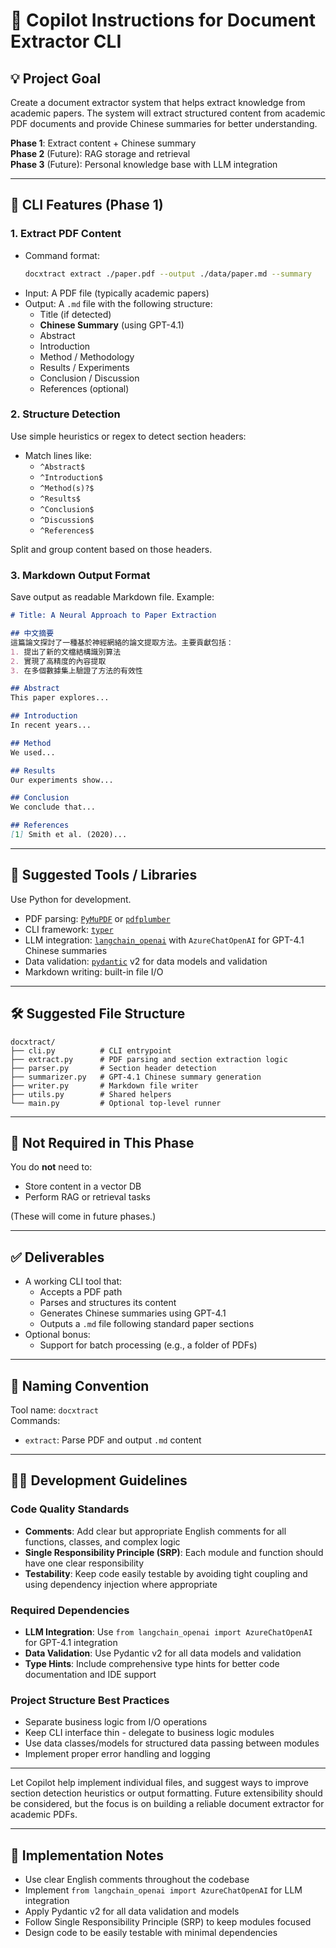 # 📄 Copilot Instructions for Document Extractor CLI

## 💡 Project Goal

Create a document extractor system that helps extract knowledge from academic papers. The system will extract structured content from academic PDF documents and provide Chinese summaries for better understanding.

**Phase 1**: Extract content + Chinese summary  
**Phase 2** (Future): RAG storage and retrieval  
**Phase 3** (Future): Personal knowledge base with LLM integration

---

## 🎯 CLI Features (Phase 1)

### 1. Extract PDF Content

- Command format:
  ```bash
  docxtract extract ./paper.pdf --output ./data/paper.md --summary
  ```
- Input: A PDF file (typically academic papers)
- Output: A `.md` file with the following structure:
  - Title (if detected)
  - **Chinese Summary** (using GPT-4.1)
  - Abstract
  - Introduction
  - Method / Methodology
  - Results / Experiments
  - Conclusion / Discussion
  - References (optional)

### 2. Structure Detection

Use simple heuristics or regex to detect section headers:
- Match lines like:
  - `^Abstract$`
  - `^Introduction$`
  - `^Method(s)?$`
  - `^Results$`
  - `^Conclusion$`
  - `^Discussion$`
  - `^References$`

Split and group content based on those headers.

### 3. Markdown Output Format

Save output as readable Markdown file. Example:

```markdown
# Title: A Neural Approach to Paper Extraction

## 中文摘要
這篇論文探討了一種基於神經網絡的論文提取方法。主要貢獻包括：
1. 提出了新的文檔結構識別算法
2. 實現了高精度的內容提取
3. 在多個數據集上驗證了方法的有效性

## Abstract
This paper explores...

## Introduction
In recent years...

## Method
We used...

## Results
Our experiments show...

## Conclusion
We conclude that...

## References
[1] Smith et al. (2020)...
```

---

## 🧰 Suggested Tools / Libraries

Use Python for development.

- PDF parsing: [`PyMuPDF`](https://pymupdf.readthedocs.io/) or [`pdfplumber`](https://github.com/jsvine/pdfplumber)
- CLI framework: [`typer`](https://github.com/tiangolo/typer)
- LLM integration: [`langchain_openai`](https://github.com/langchain-ai/langchain) with `AzureChatOpenAI` for GPT-4.1 Chinese summaries
- Data validation: [`pydantic`](https://pydantic.dev/) v2 for data models and validation
- Markdown writing: built-in file I/O

---

## 🛠️ Suggested File Structure

```text
docxtract/
├── cli.py          # CLI entrypoint
├── extract.py      # PDF parsing and section extraction logic
├── parser.py       # Section header detection
├── summarizer.py   # GPT-4.1 Chinese summary generation
├── writer.py       # Markdown file writer
├── utils.py        # Shared helpers
└── main.py         # Optional top-level runner
```

---

## 🚫 Not Required in This Phase

You do **not** need to:
- Store content in a vector DB
- Perform RAG or retrieval tasks

(These will come in future phases.)

---

## ✅ Deliverables

- A working CLI tool that:
  - Accepts a PDF path
  - Parses and structures its content
  - Generates Chinese summaries using GPT-4.1
  - Outputs a `.md` file following standard paper sections
- Optional bonus:
  - Support for batch processing (e.g., a folder of PDFs)

---

## 🧩 Naming Convention

Tool name: `docxtract`  
Commands:
- `extract`: Parse PDF and output `.md` content

---

## 🧑‍💻 Development Guidelines

### Code Quality Standards
- **Comments**: Add clear but appropriate English comments for all functions, classes, and complex logic
- **Single Responsibility Principle (SRP)**: Each module and function should have one clear responsibility
- **Testability**: Keep code easily testable by avoiding tight coupling and using dependency injection where appropriate

### Required Dependencies
- **LLM Integration**: Use `from langchain_openai import AzureChatOpenAI` for GPT-4.1 integration
- **Data Validation**: Use Pydantic v2 for all data models and validation
- **Type Hints**: Include comprehensive type hints for better code documentation and IDE support

### Project Structure Best Practices
- Separate business logic from I/O operations
- Keep CLI interface thin - delegate to business logic modules
- Use data classes/models for structured data passing between modules
- Implement proper error handling and logging

---

Let Copilot help implement individual files, and suggest ways to improve section detection heuristics or output formatting. Future extensibility should be considered, but the focus is on building a reliable document extractor for academic PDFs.

---

## 📝 Implementation Notes

- Use clear English comments throughout the codebase
- Implement `from langchain_openai import AzureChatOpenAI` for LLM integration
- Apply Pydantic v2 for all data validation and models
- Follow Single Responsibility Principle (SRP) to keep modules focused
- Design code to be easily testable with minimal dependencies
